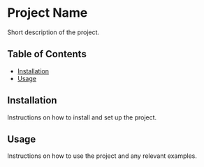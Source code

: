 # Project Name

Short description of the project.

## Table of Contents

- [Installation](#installation)
- [Usage](#usage)

## Installation

Instructions on how to install and set up the project.

## Usage

Instructions on how to use the project and any relevant examples.

